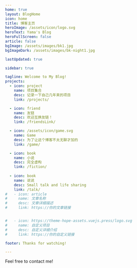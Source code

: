 ```yaml
---
home: true
layout: BlogHome
icon: home
title: 博客主页
heroImage: /assets/icon/logo.svg
heroText: Yama's Blog
heroFullScreen: false
article: false
bgImage: /assets/images/bk1.jpg
bgImageDark: /assets/images/bk-night1.jpg

lastUpdated: true

sidebar: true

tagline: Welcome to My Blog!
projects:
  - icon: project
    name: 项目集合
    desc: 记录一下自己几年来的项目
    link: /projects/

  - icon: friend
    name: 友链
    desc: 欢迎互换友链！
    link: /friendsLink/

  - icon: /assets/icon/game.svg
    name: Game
    desc: 为了让这个博客不太无聊才加的
    link: /game/

  - icon: book
    name: 小说
    desc: 完全虚构
    link: /fiction/
  
  - icon: book
    name: 说说
    desc: Small talk and life sharing
    link: /talk/
#   - icon: article
#     name: 文章名称
#     desc: 文章详细描述
#     link: https://你的文章链接


#   - icon: https://theme-hope-assets.vuejs.press/logo.svg
#     name: 自定义项目
#     desc: 自定义详细介绍
#     link: https://你的自定义链接

footer: Thanks for watching!

---
```

<!--配置这些东西参考：https://theme-hope.vuejs.press/zh/config/frontmatter/layout.html#sidebar-->
Feel free to contact me!

